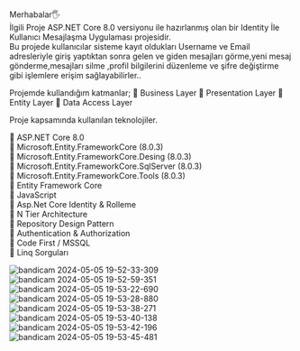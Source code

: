 Merhabalar🖐<br>
İlgili Proje ASP.NET Core 8.0 versiyonu ile hazırlanmış olan bir Identity İle Kullanıcı Mesajlaşma Uygulaması projesidir.<br>
Bu projede kullanıcılar sisteme kayıt oldukları Username ve Email adresleriyle giriş yaptıktan sonra gelen ve giden mesajları görme,yeni mesaj gönderme,mesajları silme ,profil bilgilerini düzenleme ve şifre değiştirme gibi işlemlere erişim sağlayabilirler..<br>

Projemde kullandığım katmanlar;
📌 Business Layer
📌 Presentation Layer
📌 Entity Layer
📌 Data Access Layer

Proje kapsamında kullanılan teknolojiler.<br>

📌 ASP.NET Core 8.0<br>
📌 Microsoft.Entity.FrameworkCore (8.0.3)<br>
📌 Microsoft.Entity.FrameworkCore.Desing (8.0.3)<br>
📌 Microsoft.Entity.FrameworkCore.SqlServer (8.0.3)<br>
📌 Microsoft.Entity.FrameworkCore.Tools (8.0.3)<br>
📌 Entity Framework Core<br>
📌 JavaScript<br>
📌 Asp.Net Core Identity & Rolleme<br>
📌 N Tier Architecture<br>
📌 Repository Design Pattern<br>
📌 Authentication & Authorization<br>
📌 Code First / MSSQL<br>
📌 Linq Sorguları<br>


![bandicam 2024-05-05 19-52-33-309](https://github.com/dvserkan/IdentityMessanger/assets/163462310/f3702506-fed2-4767-8c54-1c0ff263eab5)
![bandicam 2024-05-05 19-52-59-351](https://github.com/dvserkan/IdentityMessanger/assets/163462310/b3da9420-b457-4c59-91dc-c41e47338ca7)
![bandicam 2024-05-05 19-53-22-690](https://github.com/dvserkan/IdentityMessanger/assets/163462310/20df28fb-3994-4495-b1d3-2560abb72c89)
![bandicam 2024-05-05 19-53-28-880](https://github.com/dvserkan/IdentityMessanger/assets/163462310/acafd56f-eb8d-4de3-b50b-aab428143d01)
![bandicam 2024-05-05 19-53-38-271](https://github.com/dvserkan/IdentityMessanger/assets/163462310/9e4a663d-36f8-4ea6-b055-0566a1a59593)
![bandicam 2024-05-05 19-53-40-138](https://github.com/dvserkan/IdentityMessanger/assets/163462310/3413dff7-9bea-4a17-9947-51640b6b3dd8)
![bandicam 2024-05-05 19-53-42-196](https://github.com/dvserkan/IdentityMessanger/assets/163462310/4041fd25-fe6d-4f1c-b88b-4d761c76657b)
![bandicam 2024-05-05 19-53-45-481](https://github.com/dvserkan/IdentityMessanger/assets/163462310/ed6dc778-e83d-4807-9a2a-5546a987bb24)
